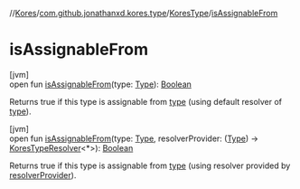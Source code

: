 //[Kores](../../../index.md)/[com.github.jonathanxd.kores.type](../index.md)/[KoresType](index.md)/[isAssignableFrom](is-assignable-from.md)

# isAssignableFrom

[jvm]\
open fun [isAssignableFrom](is-assignable-from.md)(type: [Type](https://docs.oracle.com/javase/8/docs/api/java/lang/reflect/Type.html)): [Boolean](https://kotlinlang.org/api/latest/jvm/stdlib/kotlin/-boolean/index.html)

Returns true if this type is assignable from [type](is-assignable-from.md) (using default resolver of [type](is-assignable-from.md)).

[jvm]\
open fun [isAssignableFrom](is-assignable-from.md)(type: [Type](https://docs.oracle.com/javase/8/docs/api/java/lang/reflect/Type.html), resolverProvider: ([Type](https://docs.oracle.com/javase/8/docs/api/java/lang/reflect/Type.html)) -> [KoresTypeResolver](../-kores-type-resolver/index.md)<*>): [Boolean](https://kotlinlang.org/api/latest/jvm/stdlib/kotlin/-boolean/index.html)

Returns true if this type is assignable from [type](is-assignable-from.md) (using resolver provided by [resolverProvider](is-assignable-from.md)).
